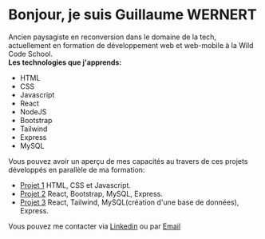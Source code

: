 # Bonjour, je suis Guillaume WERNERT
Ancien paysagiste en reconversion dans le domaine de la tech, actuellement en formation de développement web et web-mobile à la Wild Code School.  
**Les technologies que j'apprends:**
  - HTML
  - CSS
  - Javascript
  - React
  - NodeJS
  - Bootstrap
  - Tailwind
  - Express
  - MySQL
  
  Vous pouvez avoir un aperçu de mes capacités au travers de ces projets développés en parallèle de ma formation:
  - <a href="https://github.com/WildCodeSchool/2022-09-JS-RMT-JSCREW-TEAM-A" target=”_blank”>Projet 1</a>  HTML, CSS et Javascript.
  - <a href="https://github.com/WildCodeSchool/2022-09-JS-RMT-JSCREW-projet2-team1" target=”_blank”>Projet 2</a> React, Bootstrap, MySQL, Express.
  - <a href="https://github.com/WildCodeSchool/2022-09-RMT-JSCREW-Makesense" target=”_blank”>Projet 3</a> React, Tailwind, MySQL(création d'une base de données), Express.
  
  Vous pouvez me contacter via <a href="https://www.linkedin.com/in/guillaume-wernert-972355231/">Linkedin</a> ou par [Email](mailto:guil.wernert@gmail.com)
